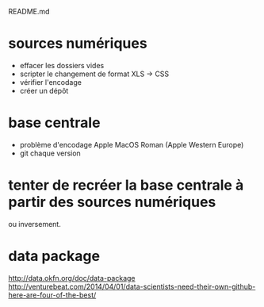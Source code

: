 README.md

# sources numériques

- effacer les dossiers vides
- scripter le changement de format XLS -> CSS
- vérifier l'encodage
- créer un dépôt

# base centrale

- problème d'encodage Apple MacOS Roman (Apple Western Europe)
- git chaque version

# tenter de recréer la base centrale à partir des sources numériques
ou inversement.

# data package
http://data.okfn.org/doc/data-package
http://venturebeat.com/2014/04/01/data-scientists-need-their-own-github-here-are-four-of-the-best/

